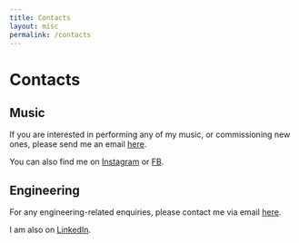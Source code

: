 ```yaml
---
title: Contacts
layout: misc
permalink: /contacts
---
```


# Contacts

## Music

If you are interested in performing any of my music, or commissioning new ones, please send me an email [here](mailto:jay.piamjariyakul@outlook.com).

You can also find me on [Instagram](https://www.instagram.com/j.pmjl.music/) or [FB](https://www.facebook.com/j.pmjl.music).

## Engineering

For any engineering-related enquiries, please contact me via email [here](mailto:jay.piamjariyakul@outlook.com).

I am also on [LinkedIn](https://www.linkedin.com/in/jpiamjariyakul/).
